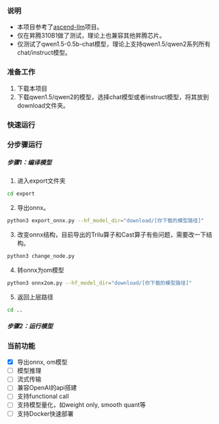 ### 说明
- 本项目参考了[ascend-llm](https://gitee.com/yinghuo302/ascend-llm)项目。
- 仅在昇腾310B1做了测试，理论上也兼容其他昇腾芯片。
- 仅测试了qwen1.5-0.5b-chat模型，理论上支持qwen1.5/qwen2系列所有chat/instruct模型。

### 准备工作
1. 下载本项目
2. 下载qwen1.5/qwen2的模型，选择chat模型或者instruct模型，将其放到download文件夹。


### 快速运行


### 分步骤运行
##### 步骤1：编译模型
1. 进入export文件夹
  ```bash
  cd export
  ```
2. 导出onnx。
  ```bash
  python3 export_onnx.py --hf_model_dir="download/[你下载的模型路径]"
  ```

3. 改变onnx结构，目前导出的Trilu算子和Cast算子有些问题，需要改一下结构。
  ```bash
  python3 change_node.py
  ```

4. 转onnx为om模型
  ```bash
  python3 onnx2om.py --hf_model_dir="download/[你下载的模型路径]"
  ```

5. 返回上层路径
  ```bash
  cd ..
  ```

##### 步骤2：运行模型



### 当前功能
- [x] 导出onnx, om模型
- [ ] 模型推理
- [ ] 流式传输
- [ ] 兼容OpenAI的api搭建
- [ ] 支持functional call
- [ ] 支持模型量化，如weight only, smooth quant等
- [ ] 支持Docker快速部署